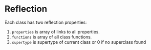 # Reflection

Each class has two reflection properties:

1. ```properties``` is array of links to all properties.
2. ```functions``` is array of all class functions.
3. ```supertype``` is supertype of current class or 0 if no superclass found